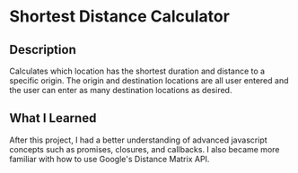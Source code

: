# Shortest Distance Calculator
## Description
Calculates which location has the shortest duration and distance to a specific origin. The origin and destination locations are all user entered and the user can enter as many destination locations as desired.

## What I Learned
After this project, I had a better understanding of advanced javascript concepts such as promises, closures, and callbacks. I also became more familiar with how to use Google's Distance Matrix API. 
